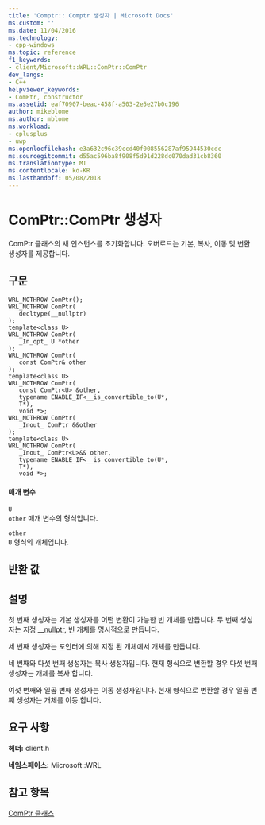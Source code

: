 ```yaml
---
title: 'Comptr:: Comptr 생성자 | Microsoft Docs'
ms.custom: ''
ms.date: 11/04/2016
ms.technology:
- cpp-windows
ms.topic: reference
f1_keywords:
- client/Microsoft::WRL::ComPtr::ComPtr
dev_langs:
- C++
helpviewer_keywords:
- ComPtr, constructor
ms.assetid: eaf70907-beac-458f-a503-2e5e27b0c196
author: mikeblome
ms.author: mblome
ms.workload:
- cplusplus
- uwp
ms.openlocfilehash: e3a632c96c39ccd40f008556287af95944530cdc
ms.sourcegitcommit: d55ac596ba8f908f5d91d228dc070dad31cb8360
ms.translationtype: MT
ms.contentlocale: ko-KR
ms.lasthandoff: 05/08/2018
---
```

# <a name="comptrcomptr-constructor"></a>ComPtr::ComPtr 생성자
ComPtr 클래스의 새 인스턴스를 초기화합니다. 오버로드는 기본, 복사, 이동 및 변환 생성자를 제공합니다.  
  
## <a name="syntax"></a>구문  
  
```  
WRL_NOTHROW ComPtr();  
WRL_NOTHROW ComPtr(  
   decltype(__nullptr)  
);  
template<class U>  
WRL_NOTHROW ComPtr(  
   _In_opt_ U *other  
);  
WRL_NOTHROW ComPtr(  
   const ComPtr& other  
);  
template<class U>  
WRL_NOTHROW ComPtr(  
   const ComPtr<U> &other,  
   typename ENABLE_IF<__is_convertible_to(U*,  
   T*),  
   void *>;  
WRL_NOTHROW ComPtr(  
   _Inout_ ComPtr &&other  
);  
template<class U>  
WRL_NOTHROW ComPtr(  
   _Inout_ ComPtr<U>&& other,  
   typename ENABLE_IF<__is_convertible_to(U*,  
   T*),  
   void *>;  
```  
  
#### <a name="parameters"></a>매개 변수  
 `U`  
 `other` 매개 변수의 형식입니다.  
  
 `other`  
 `U` 형식의 개체입니다.  
  
## <a name="return-value"></a>반환 값  
  
## <a name="remarks"></a>설명  
 첫 번째 생성자는 기본 생성자를 어떤 변환이 가능한 빈 개체를 만듭니다. 두 번째 생성자는 지정 [__nullptr](../windows/nullptr-cpp-component-extensions.md), 빈 개체를 명시적으로 만듭니다.  
  
 세 번째 생성자는 포인터에 의해 지정 된 개체에서 개체를 만듭니다.  
  
 네 번째와 다섯 번째 생성자는 복사 생성자입니다. 현재 형식으로 변환할 경우 다섯 번째 생성자는 개체를 복사 합니다.  
  
 여섯 번째와 일곱 번째 생성자는 이동 생성자입니다. 현재 형식으로 변환할 경우 일곱 번째 생성자는 개체를 이동 합니다.  
  
## <a name="requirements"></a>요구 사항  
 **헤더:** client.h  
  
 **네임스페이스:** Microsoft::WRL  
  
## <a name="see-also"></a>참고 항목  
 [ComPtr 클래스](../windows/comptr-class.md)
